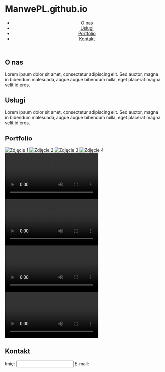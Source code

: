 # ManwePL.github.io
<!DOCTYPE html>
<html>
  <head>
    <title>Strona z filmami i zdjęciami z drona</title>
  </head>
  <body>
    <header>
      <nav>
        <ul>
          <li><a href="#about">O nas</a></li>
          <li><a href="#services">Usługi</a></li>
          <li><a href="#portfolio">Portfolio</a></li>
          <li><a href="#contact">Kontakt</a></li>
        </ul>
      </nav>
    </header>
    <main>
      <section id="about">
        <h1>O nas</h1>
        <p>Lorem ipsum dolor sit amet, consectetur adipiscing elit. Sed auctor, magna in bibendum malesuada, augue augue bibendum nulla, eget placerat magna velit id eros.</p>
      </section>
      <section id="services">
        <h1>Usługi</h1>
        <p>Lorem ipsum dolor sit amet, consectetur adipiscing elit. Sed auctor, magna in bibendum malesuada, augue augue bibendum nulla, eget placerat magna velit id eros.</p>
      </section>
      <section id="portfolio">
        <h1>Portfolio</h1>
        <div class="container">
          <div class="box">
            <img src="image1.jpg" alt="Zdjęcie 1">
            <img src="image2.jpg" alt="Zdjęcie 2">
            <img src="image3.jpg" alt="Zdjęcie 3">
            <img src="image4.jpg" alt="Zdjęcie 4">
          </div>
          <div class="box">
            <video src="video1.mp4" controls></video>
            <video src="video2.mp4" controls></video>
            <video src="video3.mp4" controls></video>
            <video src="video4.mp4" controls></video>
          </div>
        </div>
      </section>
      <section id="contact">
        <h1>Kontakt</h1>
        <form>
          <label>Imię:</label>
          <input type="text" name="name" required>
          <label>E-mail:</label
